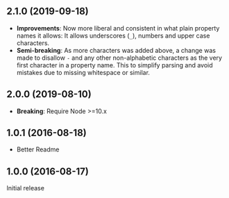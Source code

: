 ## 2.1.0 (2019-09-18)

* **Improvements**: Now more liberal and consistent in what plain property names it allows: It allows underscores (`_`), numbers and upper case characters.
* **Semi-breaking**: As more characters was added above, a change was made to disallow `-` and any other non-alphabetic characters as the very first character in a property name. This to simplify parsing and avoid mistakes due to missing whitespace or similar.

## 2.0.0 (2019-08-10)

* **Breaking**: Require Node >=10.x

## 1.0.1 (2016-08-18)

* Better Readme

## 1.0.0 (2016-08-17)

Initial release
